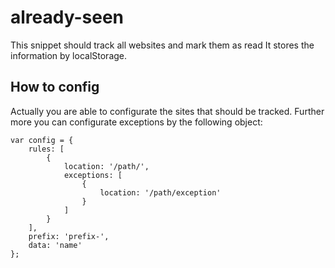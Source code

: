 # already-seen
This snippet should track all websites and mark them as read
It stores the information by localStorage.

## How to config
Actually you are able to configurate the sites that should be tracked.
Further more you can configurate exceptions by the following object:

```
var config = {
    rules: [
        {
            location: '/path/',
            exceptions: [
                {
                    location: '/path/exception'
                }
            ]
        }
    ],
    prefix: 'prefix-',
    data: 'name'
};
```